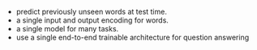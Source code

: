 * predict previously unseen words at test time.
* a single input and output encoding for words.
* a single model for many tasks.
* use a single end-to-end trainable architecture for question answering
